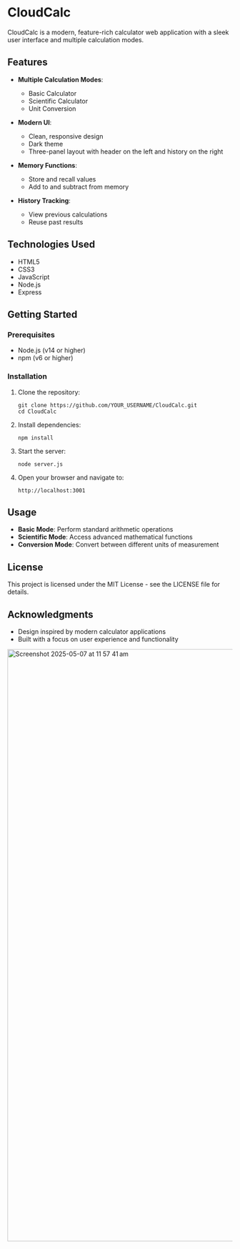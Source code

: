 # CloudCalc

CloudCalc is a modern, feature-rich calculator web application with a sleek user interface and multiple calculation modes.

## Features

- **Multiple Calculation Modes**:

  - Basic Calculator
  - Scientific Calculator
  - Unit Conversion

- **Modern UI**:

  - Clean, responsive design
  - Dark theme
  - Three-panel layout with header on the left and history on the right

- **Memory Functions**:

  - Store and recall values
  - Add to and subtract from memory

- **History Tracking**:
  - View previous calculations
  - Reuse past results

## Technologies Used

- HTML5
- CSS3
- JavaScript
- Node.js
- Express

## Getting Started

### Prerequisites

- Node.js (v14 or higher)
- npm (v6 or higher)

### Installation

1. Clone the repository:

   ```
   git clone https://github.com/YOUR_USERNAME/CloudCalc.git
   cd CloudCalc
   ```

2. Install dependencies:

   ```
   npm install
   ```

3. Start the server:

   ```
   node server.js
   ```

4. Open your browser and navigate to:
   ```
   http://localhost:3001
   ```

## Usage

- **Basic Mode**: Perform standard arithmetic operations
- **Scientific Mode**: Access advanced mathematical functions
- **Conversion Mode**: Convert between different units of measurement

## License

This project is licensed under the MIT License - see the LICENSE file for details.

## Acknowledgments

- Design inspired by modern calculator applications
- Built with a focus on user experience and functionality

<img width="1326" alt="Screenshot 2025-05-07 at 11 57 41 am" src="https://github.com/user-attachments/assets/3e98706a-bd38-49fd-8c88-4c7a5fad68ca" />

